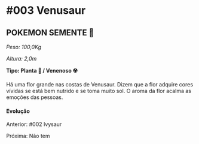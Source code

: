 # #003 Venusaur

## POKEMON SEMENTE :seedling:

_Peso: 100,0Kg_

_Altura: 2,0m_

**Tipo: Planta :leaves: / Venenoso :radioactive:**

Há uma flor grande nas costas de Venusaur. Dizem que a flor adquire cores vívidas se está bem nutrido e se toma muito sol. O aroma da flor acalma as emoções das pessoas.

#### Evolução

Anterior: #002 Ivysaur

Próxima: Não tem

